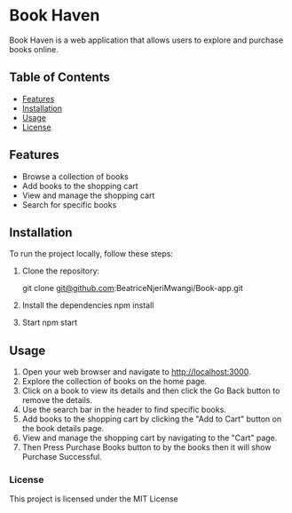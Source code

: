 # Book Haven

Book Haven is a web application that allows users to explore and purchase books online.

## Table of Contents

- [Features](#features)
- [Installation](#installation)
- [Usage](#usage)
- [License](#license)

## Features

- Browse a collection of books
- Add books to the shopping cart
- View and manage the shopping cart
- Search for specific books

## Installation

To run the project locally, follow these steps:

1. Clone the repository:

 
   git clone git@github.com:BeatriceNjeriMwangi/Book-app.git

2. Install the dependencies 
 npm install

3. Start 
   npm start 

Usage
-----

1.  Open your web browser and navigate to [http://localhost:3000]().
2.  Explore the collection of books on the home page.
3.  Click on a book to view its details and then click the Go Back button to remove the details.
4.  Use the search bar in the header to find specific books.
5.  Add books to the shopping cart by clicking the "Add to Cart" button on the book details page.
6.  View and manage the shopping cart by navigating to the "Cart" page.
7.  Then Press Purchase Books button to by the books then it will show Purchase Successful.

### License
This project is licensed under the MIT License 
